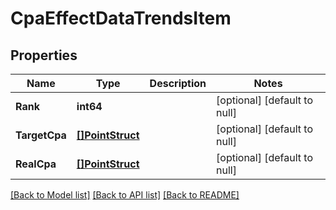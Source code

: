 # CpaEffectDataTrendsItem

## Properties
Name | Type | Description | Notes
------------ | ------------- | ------------- | -------------
**Rank** | **int64** |  | [optional] [default to null]
**TargetCpa** | [**[]PointStruct**](point_struct.md) |  | [optional] [default to null]
**RealCpa** | [**[]PointStruct**](point_struct.md) |  | [optional] [default to null]

[[Back to Model list]](../README.md#documentation-for-models) [[Back to API list]](../README.md#documentation-for-api-endpoints) [[Back to README]](../README.md)


